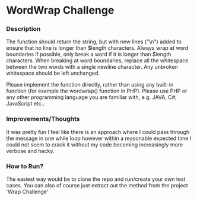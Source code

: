 # WordWrap Challenge

### Description

The function should return the string, but with new lines ("\n") added to ensure that no line is longer than $length characters. Always wrap at word boundaries if possible, only break a word if it is longer than $length characters. When breaking at word boundaries, replace all the whitespace between the two words with a single newline character. Any unbroken whitespace should be left unchanged.

Please implement the function directly, rather than using any built-in function (for example the wordwrap() function in PHP). Please use PHP or any other programming language you are familiar with, e.g. JAVA, C#, JavaScript etc..

### Improvements/Thoughts

It was pretty fun I feel like there is an approach where I could pass through the message in one while loop however within a reasonable expected time
I could not seem to crack it without my code becoming increasingly more verbose and hacky.

### How to Run?
The easiest way would be to clone the repo and run/create your own test cases. You can also of course 
just extract out the method from the project 'Wrap Challenge'
